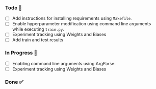 ### Todo 📝

- [ ] Add instructions for installing requirements using `Makefile`.
- [ ] Enable hyperparameter modification using command line arguments while executing `train.py`.
- [ ] Experiment tracking using Weights and Biases
- [ ] Add train and test results

### In Progress 🚜

- [ ] Enabling command line arguments using ArgParse.
- [ ] Experiment tracking using Weights and Biases

### Done ✅
